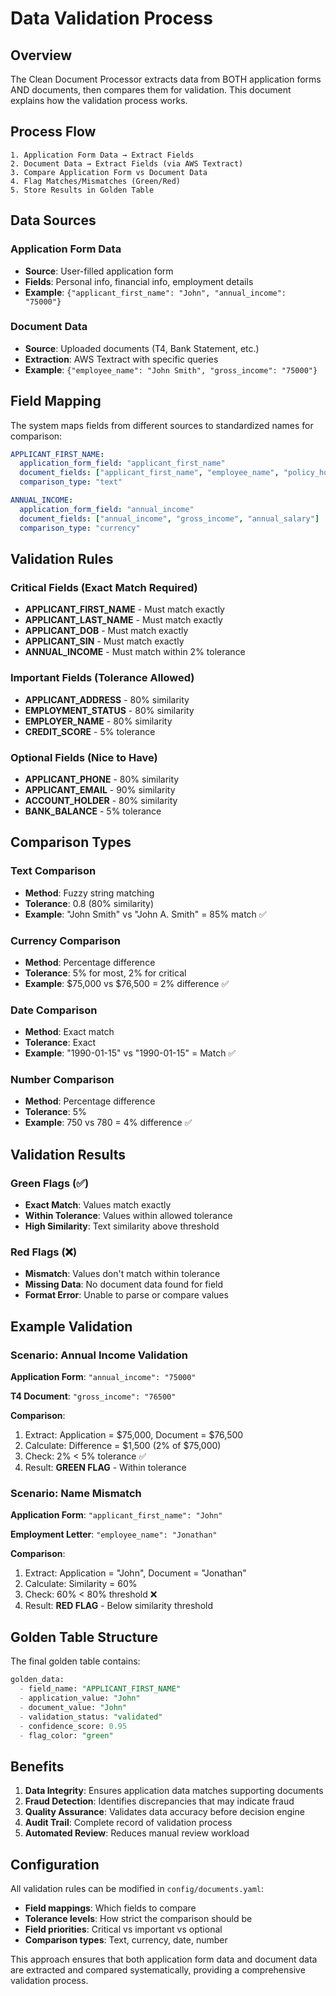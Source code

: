 # Data Validation Process

## Overview

The Clean Document Processor extracts data from BOTH application forms AND documents, then compares them for validation. This document explains how the validation process works.

## Process Flow

```
1. Application Form Data → Extract Fields
2. Document Data → Extract Fields (via AWS Textract)
3. Compare Application Form vs Document Data
4. Flag Matches/Mismatches (Green/Red)
5. Store Results in Golden Table
```

## Data Sources

### Application Form Data
- **Source**: User-filled application form
- **Fields**: Personal info, financial info, employment details
- **Example**: `{"applicant_first_name": "John", "annual_income": "75000"}`

### Document Data
- **Source**: Uploaded documents (T4, Bank Statement, etc.)
- **Extraction**: AWS Textract with specific queries
- **Example**: `{"employee_name": "John Smith", "gross_income": "75000"}`

## Field Mapping

The system maps fields from different sources to standardized names for comparison:

```yaml
APPLICANT_FIRST_NAME:
  application_form_field: "applicant_first_name"
  document_fields: ["applicant_first_name", "employee_name", "policy_holder"]
  comparison_type: "text"

ANNUAL_INCOME:
  application_form_field: "annual_income"
  document_fields: ["annual_income", "gross_income", "annual_salary"]
  comparison_type: "currency"
```

## Validation Rules

### Critical Fields (Exact Match Required)
- **APPLICANT_FIRST_NAME** - Must match exactly
- **APPLICANT_LAST_NAME** - Must match exactly
- **APPLICANT_DOB** - Must match exactly
- **APPLICANT_SIN** - Must match exactly
- **ANNUAL_INCOME** - Must match within 2% tolerance

### Important Fields (Tolerance Allowed)
- **APPLICANT_ADDRESS** - 80% similarity
- **EMPLOYMENT_STATUS** - 80% similarity
- **EMPLOYER_NAME** - 80% similarity
- **CREDIT_SCORE** - 5% tolerance

### Optional Fields (Nice to Have)
- **APPLICANT_PHONE** - 80% similarity
- **APPLICANT_EMAIL** - 90% similarity
- **ACCOUNT_HOLDER** - 80% similarity
- **BANK_BALANCE** - 5% tolerance

## Comparison Types

### Text Comparison
- **Method**: Fuzzy string matching
- **Tolerance**: 0.8 (80% similarity)
- **Example**: "John Smith" vs "John A. Smith" = 85% match ✅

### Currency Comparison
- **Method**: Percentage difference
- **Tolerance**: 5% for most, 2% for critical
- **Example**: $75,000 vs $76,500 = 2% difference ✅

### Date Comparison
- **Method**: Exact match
- **Tolerance**: Exact
- **Example**: "1990-01-15" vs "1990-01-15" = Match ✅

### Number Comparison
- **Method**: Percentage difference
- **Tolerance**: 5%
- **Example**: 750 vs 780 = 4% difference ✅

## Validation Results

### Green Flags (✅)
- **Exact Match**: Values match exactly
- **Within Tolerance**: Values within allowed tolerance
- **High Similarity**: Text similarity above threshold

### Red Flags (❌)
- **Mismatch**: Values don't match within tolerance
- **Missing Data**: No document data found for field
- **Format Error**: Unable to parse or compare values

## Example Validation

### Scenario: Annual Income Validation

**Application Form**: `"annual_income": "75000"`

**T4 Document**: `"gross_income": "76500"`

**Comparison**:
1. Extract: Application = $75,000, Document = $76,500
2. Calculate: Difference = $1,500 (2% of $75,000)
3. Check: 2% < 5% tolerance ✅
4. Result: **GREEN FLAG** - Within tolerance

### Scenario: Name Mismatch

**Application Form**: `"applicant_first_name": "John"`

**Employment Letter**: `"employee_name": "Jonathan"`

**Comparison**:
1. Extract: Application = "John", Document = "Jonathan"
2. Calculate: Similarity = 60%
3. Check: 60% < 80% threshold ❌
4. Result: **RED FLAG** - Below similarity threshold

## Golden Table Structure

The final golden table contains:

```sql
golden_data:
  - field_name: "APPLICANT_FIRST_NAME"
  - application_value: "John"
  - document_value: "John"
  - validation_status: "validated"
  - confidence_score: 0.95
  - flag_color: "green"
```

## Benefits

1. **Data Integrity**: Ensures application data matches supporting documents
2. **Fraud Detection**: Identifies discrepancies that may indicate fraud
3. **Quality Assurance**: Validates data accuracy before decision engine
4. **Audit Trail**: Complete record of validation process
5. **Automated Review**: Reduces manual review workload

## Configuration

All validation rules can be modified in `config/documents.yaml`:

- **Field mappings**: Which fields to compare
- **Tolerance levels**: How strict the comparison should be
- **Field priorities**: Critical vs important vs optional
- **Comparison types**: Text, currency, date, number

This approach ensures that both application form data and document data are extracted and compared systematically, providing a comprehensive validation process.
